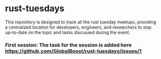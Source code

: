 # rust-tuesdays

This repository is designed to track all the rust tuesday meetups, providing a centralized location for developers, engineers, and researchers to stay up-to-date on the topic and tasks discussed during the event.

### First session: The task for the session is added here https://github.com/GlobalBoost/rust-tuesdays/issues/1

